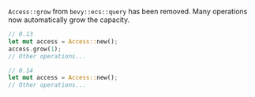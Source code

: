 `Access::grow` from `bevy::ecs::query` has been removed. Many operations now automatically grow the capacity.

```rust
// 0.13
let mut access = Access::new();
access.grow(1);
// Other operations...

// 0.14
let mut access = Access::new();
// Other operations...
```
